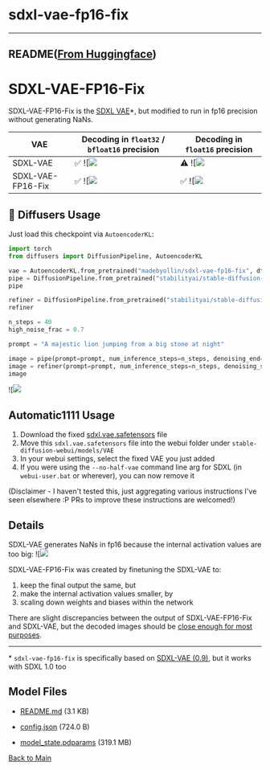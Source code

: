 
# sdxl-vae-fp16-fix
---


## README([From Huggingface](https://huggingface.co/madebyollin/sdxl-vae-fp16-fix))


# SDXL-VAE-FP16-Fix

SDXL-VAE-FP16-Fix is the [SDXL VAE](https://huggingface.co/stabilityai/sdxl-vae)*, but modified to run in fp16 precision without generating NaNs.

| VAE                   | Decoding in `float32` / `bfloat16` precision | Decoding in `float16` precision |
| --------------------- | -------------------------------------------- | ------------------------------- |
| SDXL-VAE              | ✅ ![![](https://huggingface.co/madebyollin/sdxl-vae-fp16-fix/resolve/main/./images/orig-fp32.png)              | ⚠️ ![![](https://huggingface.co/madebyollin/sdxl-vae-fp16-fix/resolve/main/./images/orig-fp16.png)  |
| SDXL-VAE-FP16-Fix     | ✅ ![![](https://huggingface.co/madebyollin/sdxl-vae-fp16-fix/resolve/main/./images/fix-fp32.png)               | ✅ ![![](https://huggingface.co/madebyollin/sdxl-vae-fp16-fix/resolve/main/./images/fix-fp16.png)   |

## 🧨 Diffusers Usage

Just load this checkpoint via `AutoencoderKL`:

```py
import torch
from diffusers import DiffusionPipeline, AutoencoderKL

vae = AutoencoderKL.from_pretrained("madebyollin/sdxl-vae-fp16-fix", dtype=paddle.float16)
pipe = DiffusionPipeline.from_pretrained("stabilityai/stable-diffusion-xl-base-1.0", vae=vae, dtype=paddle.float16, variant="fp16", use_safetensors=True)
pipe

refiner = DiffusionPipeline.from_pretrained("stabilityai/stable-diffusion-xl-refiner-1.0", vae=vae, dtype=paddle.float16, use_safetensors=True, variant="fp16")
refiner

n_steps = 40
high_noise_frac = 0.7

prompt = "A majestic lion jumping from a big stone at night"

image = pipe(prompt=prompt, num_inference_steps=n_steps, denoising_end=high_noise_frac, output_type="latent").images
image = refiner(prompt=prompt, num_inference_steps=n_steps, denoising_start=high_noise_frac, image=image).images[0]
image
```

![![](https://huggingface.co/datasets/huggingface/documentation-images/resolve/main/diffusers/lion_refined.png)

## Automatic1111 Usage

1. Download the fixed [sdxl.vae.safetensors](https://huggingface.co/madebyollin/sdxl-vae-fp16-fix/resolve/main/sdxl.vae.safetensors?download=true) file
2. Move this `sdxl.vae.safetensors` file into the webui folder under `stable-diffusion-webui/models/VAE`
3. In your webui settings, select the fixed VAE you just added
4. If you were using the `--no-half-vae` command line arg for SDXL (in `webui-user.bat` or wherever), you can now remove it

(Disclaimer - I haven't tested this, just aggregating various instructions I've seen elsewhere :P PRs to improve these instructions are welcomed!)

## Details

SDXL-VAE generates NaNs in fp16 because the internal activation values are too big:
![![](https://huggingface.co/madebyollin/sdxl-vae-fp16-fix/resolve/main/./images/activation-magnitudes.jpg)

SDXL-VAE-FP16-Fix was created by finetuning the SDXL-VAE to:
1. keep the final output the same, but
2. make the internal activation values smaller, by
3. scaling down weights and biases within the network

There are slight discrepancies between the output of SDXL-VAE-FP16-Fix and SDXL-VAE, but the decoded images should be [close enough for most purposes](https://huggingface.co/madebyollin/sdxl-vae-fp16-fix/discussions/7#64c5c0f8e2e5c94bd04eaa80).

---

\* `sdxl-vae-fp16-fix` is specifically based on [SDXL-VAE (0.9)](https://huggingface.co/stabilityai/sdxl-vae/discussions/6#64acea3f7ac35b7de0554490), but it works with SDXL 1.0 too



## Model Files

- [README.md](https://paddlenlp.bj.bcebos.com/models/community/madebyollin/sdxl-vae-fp16-fix/README.md) (3.1 KB)

- [config.json](https://paddlenlp.bj.bcebos.com/models/community/madebyollin/sdxl-vae-fp16-fix/config.json) (724.0 B)

- [model_state.pdparams](https://paddlenlp.bj.bcebos.com/models/community/madebyollin/sdxl-vae-fp16-fix/model_state.pdparams) (319.1 MB)


[Back to Main](../../)